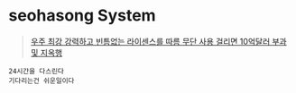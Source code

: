 # seohasong System

> [우주 최강 강력하고 빈틈없는 라이센스를 따름 무단 사용 걸리면 10억달러 부과 및 지옥행](http://www.bloter.net/archives/209318)


```
24시간을 다스린다
기다리는건 쉬운일이다
```
